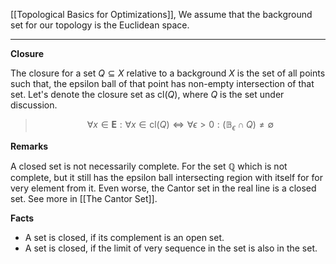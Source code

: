 [[Topological Basics for Optimizations]], 
We assume that the background set for our topology is the Euclidean space. 

----
**Closure**

The closure for a set $Q\subseteq X$ relative to a background $X$ is the set of all points such that, the epsilon ball of that point has non-empty intersection of that set. Let's denote the closure set as $\text{cl}(Q)$, where $Q$ is the set under discussion. 

> $$
> \forall x \in \mathbf{E}: \forall x \in \text{cl}(Q) \iff 
> \forall \epsilon > 0: (\mathbb{B}_\epsilon \cap Q) \neq \emptyset
> $$

**Remarks**

A closed set is not necessarily complete. For the set $\mathbb{Q}$ which is not complete, but it still has the epsilon ball intersecting region with itself for for very element from it. Even worse, the Cantor set in the real line is a closed set. See more in [[The Cantor Set]]. 

**Facts**
* A set is closed, if its complement is an open set. 
* A set is closed, if the limit of very sequence in the set is also in the set. 
